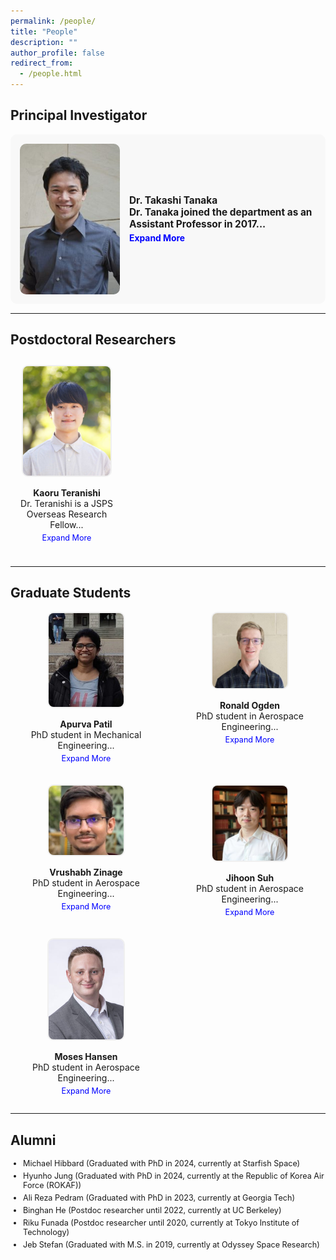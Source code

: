 ```yaml
---
permalink: /people/
title: "People"
description: ""
author_profile: false
redirect_from: 
  - /people.html
---
```


<style>
.grid-container {
    display: grid;
    gap: 20px;
    justify-content: center;
}

.principal-investigator {
    display: flex;
    align-items: center;
    font-size: 1.1em;
    font-weight: bold;
    background-color: #f8f8f8;
    padding: 15px;
    border-radius: 10px;
    margin-bottom: 15px;
}

.principal-investigator img {
    width: 160px;
    height: auto;
    border-radius: 10px;
    margin-right: 15px;
}

.postdocs-grid {
    display: grid;
    grid-template-columns: repeat(3, minmax(180px, 1fr));
    gap: 15px;
    text-align: center;
}

.postdocs-grid .person-box img {
    width: 140px;
    height: auto;
    border: 2px solid #f0f0f0;
    border-radius: 10px;
}

.postdocs-grid .person-box {
    font-size: 1em;
    padding: 10px;
}

.graduate-grid {
    display: grid;
    grid-template-columns: repeat(auto-fill, minmax(200px, 1fr));
    gap: 20px; 
    background: none;
    padding: 0;
}

.person-box {
    background: none;
    padding: 0;
    text-align: center;
    border-radius: 0;
}

.person-box img {
    width: 120px;
    height: auto;
    border: 2px solid #f0f0f0;
    border-radius: 10px;
}

.read-more {
    color: blue;
    cursor: pointer;
    font-size: 0.9em;
    display: block;
    margin-top: 5px;
}

.full-bio {
    display: none;
    font-size: 0.9em;
}

.alumni ul {
    list-style-type: disc;
    padding-left: 20px;
    margin: 10px 0;
}

.alumni li {
    margin-bottom: 5px;
    font-size: 0.9em;
}
</style>

<script>
function toggleBio(id) {
    var shortBio = document.getElementById("short-" + id);
    var fullBio = document.getElementById("full-" + id);
    var button = document.getElementById("btn-" + id);

    if (fullBio.style.display === "none") {
        fullBio.style.display = "block";
        shortBio.style.display = "none";
        button.innerText = "Show Less";
    } else {
        fullBio.style.display = "none";
        shortBio.style.display = "inline";
        button.innerText = "Expand More";
    }
}
</script>

## Principal Investigator
<div class="principal-investigator">
  <img src="/images/tanaka-199x300.jpg" alt="profile image">
  <p>
    <strong>Dr. Takashi Tanaka</strong><br>
    <span id="short-tanaka">Dr. Tanaka joined the department as an Assistant Professor in 2017...</span>
    <span id="full-tanaka" class="full-bio">
      Before moving to UT, he held a postdoctoral researcher position at KTH Royal Institute of Technology, Sweden. From 2012 to 2015, he was a postdoctoral associate at MIT, USA. Dr. Tanaka received his M.S. and Ph.D. degrees in Aerospace Engineering from UIUC, USA, in 2009 and 2012, respectively. Prior to his graduate studies, he received his B.S. degree in Aerospace Engineering from the University of Tokyo, Japan. Dr. Tanaka is a recipient of the IEEE CDC best student paper award in 2011.
    </span>
    <span id="btn-tanaka" class="read-more" onclick="toggleBio('tanaka')">Expand More</span>
  </p>
</div>

---

## Postdoctoral Researchers
<div class="postdocs-grid">
  <div class="person-box">
    <img src="/images/profile_zoom-1-240x300.png" alt="profile image">
    <p>
      <strong>Kaoru Teranishi</strong><br>
      <span id="short-kaoru">Dr. Teranishi is a JSPS Overseas Research Fellow...</span>
      <span id="full-kaoru" class="full-bio">
        of the Japan Society for the Promotion of Science and a Research Affiliate Postdoctoral in the Oden Institute for Computational Engineering and Sciences at UT Austin. He received his Ph.D. in mechanical and intelligent systems engineering from the University of Electro-Communications, Tokyo, Japan, in 2024. <a href="https://kaoruteranishi.xyz/">Website</a>
      </span>
      <span id="btn-kaoru" class="read-more" onclick="toggleBio('kaoru')">Expand More</span>
    </p>
  </div>
</div>

---

## Graduate Students
<div class="graduate-grid">
  <div class="person-box">
    <img src="/images/apurva.jpg" alt="profile image">
    <p>
      <strong>Apurva Patil</strong><br>
      <span id="short-apurva">PhD student in Mechanical Engineering...</span>
      <span id="full-apurva" class="full-bio">
        My research interests lie in robotics, path-planning, and perception. I completed my bachelor's from College of Engineering Pune in India. In my free time, I enjoy swimming and listening to music. <a href="https://patil-apurva.github.io/portfolio/">Website</a>
      </span>
      <span id="btn-apurva" class="read-more" onclick="toggleBio('apurva')">Expand More</span>
    </p>
  </div>

  <div class="person-box">
    <img src="/images/ronnie.jpg" alt="profile image">
    <p>
      <strong>Ronald Ogden</strong><br>
      <span id="short-ronnie">PhD student in Aerospace Engineering...</span>
      <span id="full-ronnie" class="full-bio">
        My research interests include event-based estimation and stochastic control. Prior to coming to UT, I was a flight test engineer at Wisk Aero, where I tested autonomous eVTOL aircraft. In my free time, I enjoy climbing, language learning, and puzzle solving.
      </span>
      <span id="btn-ronnie" class="read-more" onclick="toggleBio('ronnie')">Expand More</span>
    </p>
  </div>

  <div class="person-box">
    <img src="/images/vrushab.jpg" alt="profile image">
    <p>
      <strong>Vrushabh Zinage</strong><br>
      <span id="short-vrushab">PhD student in Aerospace Engineering...</span>
      <span id="full-vrushab" class="full-bio">
        My research interests lie in the intersection of robotics, motion planning, and control theory. Prior to joining UT, I completed my Bachelor's in Aerospace Engineering from IIT Madras in India. In my free time, I enjoy watching cricket, listening to music, stargazing, and watching movies.
      </span>
      <span id="btn-vrushab" class="read-more" onclick="toggleBio('vrushab')">Expand More</span>
    </p>
  </div>

  <div class="person-box">
    <img src="/images/jihoon.jpeg" alt="profile image">
    <p>
      <strong>Jihoon Suh</strong><br>
      <span id="short-jihoon">PhD student in Aerospace Engineering...</span>
      <span id="full-jihoon" class="full-bio">
        My current research is on encrypted control, where the objective is to protect the privacy of sensitive data such as personal, financial, or strategically valuable information while they are being processed by a control system. I served in the US Army for 6 years. <a href="https://jsuh9.github.io/">Website</a>
      </span>
      <span id="btn-jihoon" class="read-more" onclick="toggleBio('jihoon')">Expand More</span>
    </p>
  </div>

  <div class="person-box">
    <img src="/images/moses.jpg" alt="profile image">
    <p>
      <strong>Moses Hansen</strong><br>
      <span id="short-moses">PhD student in Aerospace Engineering...</span>
      <span id="full-moses" class="full-bio">
        My research interests include leveraging deep reinforcement learning methods and classical control theory to optimize decision-making in competitive, multi-agent scenarios. In my spare time, I enjoy hiking, being outdoors, and cooking.
      </span>
      <span id="btn-moses" class="read-more" onclick="toggleBio('moses')">Expand More</span>
    </p>
  </div>
</div>

---

## Alumni
<div class="alumni">
  <ul>
    <li>Michael Hibbard (Graduated with PhD in 2024, currently at Starfish Space)</li>
    <li>Hyunho Jung (Graduated with PhD in 2024, currently at the Republic of Korea Air Force (ROKAF))</li>
    <li>Ali Reza Pedram (Graduated with PhD in 2023, currently at Georgia Tech)</li>
    <li>Binghan He (Postdoc researcher until 2022, currently at UC Berkeley)</li>
    <li>Riku Funada (Postdoc researcher until 2020, currently at Tokyo Institute of Technology)</li>
    <li>Jeb Stefan (Graduated with M.S. in 2019, currently at Odyssey Space Research)</li>
  </ul>
</div>

